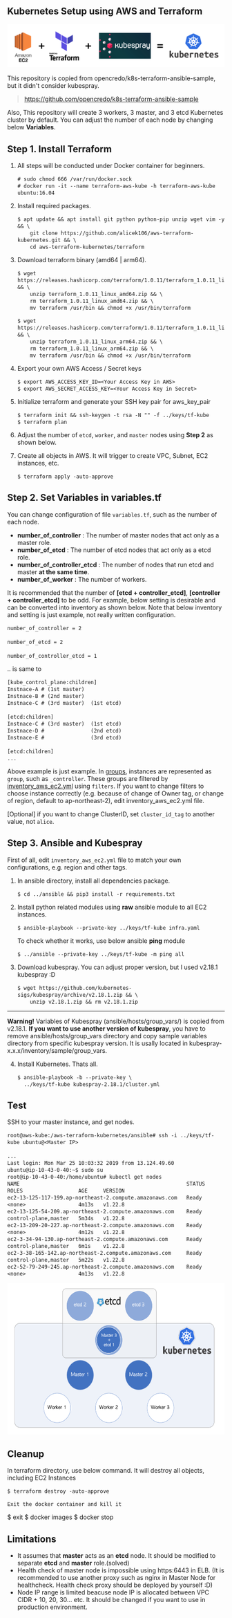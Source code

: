 ## Kubernetes Setup using AWS and Terraform

<img src="https://github.com/alicek106/aws-terraform-kubernetes/blob/master/pictures/kube.png?raw=true">

This repository is copied from opencredo/k8s-terraform-ansible-sample, but it didn't consider kubespray.

> https://github.com/opencredo/k8s-terraform-ansible-sample

Also, This repository will create 3 workers, 3 master, and 3 etcd Kubernetes cluster by default. You can adjust the number of each node by changing below **Variables**. 



## Step 1. Install Terraform

1. All steps will be conducted under Docker container for beginners.

   ```
   # sudo chmod 666 /var/run/docker.sock
   # docker run -it --name terraform-aws-kube -h terraform-aws-kube ubuntu:16.04
   ```

2. Install required packages.

   ```
   $ apt update && apt install git python python-pip unzip wget vim -y && \
       git clone https://github.com/alicek106/aws-terraform-kubernetes.git && \
       cd aws-terraform-kubernetes/terraform
   ```

3. Download terraform binary (amd64 | arm64).

   ```
   $ wget https://releases.hashicorp.com/terraform/1.0.11/terraform_1.0.11_linux_amd64.zip && \
       unzip terraform_1.0.11_linux_amd64.zip && \
       rm terraform_1.0.11_linux_amd64.zip && \
       mv terraform /usr/bin && chmod +x /usr/bin/terraform
   ```
   ```
   $ wget https://releases.hashicorp.com/terraform/1.0.11/terraform_1.0.11_linux_arm64.zip && \
       unzip terraform_1.0.11_linux_arm64.zip && \
       rm terraform_1.0.11_linux_arm64.zip && \
       mv terraform /usr/bin && chmod +x /usr/bin/terraform
   ```

4. Export your own AWS Access / Secret keys

   ```
   $ export AWS_ACCESS_KEY_ID=<Your Access Key in AWS>
   $ export AWS_SECRET_ACCESS_KEY=<Your Access Key in Secret>
   ```

5. Initialize terraform and generate your SSH key pair for aws_key_pair

   ```
   $ terraform init && ssh-keygen -t rsa -N "" -f ../keys/tf-kube
   $ terraform plan 
   ```

6. Adjust the number of ```etcd```, ```worker```, and ```master``` nodes using **Step 2** as shown below.
7. Create all objects in AWS. It will trigger to create VPC, Subnet, EC2 instances, etc.

   ```
   $ terraform apply -auto-approve
   ```



## Step 2. Set Variables in variables.tf 

You can change configuration of file ```variables.tf```, such as the number of each node.

- **number_of_controller** : The number of master nodes that act only as a master role. 
- **number_of_etcd** : The number of etcd nodes that act only as a etcd role. 
- **number_of_controller_etcd** : The number of nodes that run etcd and master **at the same time**.
- **number_of_worker** : The number of workers. 

It is recommended that the number of **[etcd + controller_etcd]**, **[controller + controller_etcd]** to be odd. For example, below setting is desirable and can be converted into inventory as shown below. Note that below inventory and setting is just example, not really written configuration.

```
number_of_controller = 2

number_of_etcd = 2

number_of_controller_etcd = 1
```

.. is same to

```
[kube_control_plane:children]
Instnace-A # (1st master)
Instnace-B # (2nd master)
Instnace-C # (3rd master)  (1st etcd)

[etcd:children]
Instnace-C # (3rd master)  (1st etcd)
Instnace-D #               (2nd etcd)
Instnace-E #               (3rd etcd)

[etcd:children]
...

```

Above example is just example. In [groups](./ansible/hosts/groups), instances are represented as `group`, such as `_controller`. These groups are filtered by [inventory_aws_ec2.yml](./ansible/hosts/inventory_aws_ec2.yml) using `filters`. If you want to change filters to choose instance correctly (e.g. because of change of Owner tag, or change of region, default to ap-northeast-2), edit inventory_aws_ec2.yml file.

[Optional] if you want to change ClusterID, set ```cluster_id_tag``` to another value, not ```alice```.

## Step 3. Ansible and Kubespray

First of all, edit `inventory_aws_ec2.yml` file to match your own configurations, e.g. region and other tags.

1. In ansible directory, install all dependencies package.

   ```
   $ cd ../ansible && pip3 install -r requirements.txt
   ```

2. Install python related modules using **raw** ansible module to all EC2 instances.

   ```
   $ ansible-playbook --private-key ../keys/tf-kube infra.yaml
   ```

   To check whether it works, use below ansible **ping** module

   ```
   $ ../ansible --private-key ../keys/tf-kube -m ping all
   ```

3. Download kubespray. You can adjust proper version, but I used v2.18.1 kubespray :D

   ```
   $ wget https://github.com/kubernetes-sigs/kubespray/archive/v2.18.1.zip && \
       unzip v2.18.1.zip && rm v2.18.1.zip
   ```
----
**Warning!** Variables of Kubespray (ansible/hosts/group_vars/) is copied from v2.18.1. **If you want to use another version of kubespray**, you have to remove ansible/hosts/group_vars directory and copy sample variables directory from specific kubespray version. It is usally located in kubespray-x.x.x/inventory/sample/group_vars.


4. Install Kubernetes. Thats all.

   ```
   $ ansible-playbook -b --private-key \
     ../keys/tf-kube kubespray-2.18.1/cluster.yml
   ```

## Test

SSH to your master instance, and get nodes.

```
root@aws-kube:/aws-terraform-kubernetes/ansible# ssh -i ../keys/tf-kube ubuntu@<Master IP>

...
Last login: Mon Mar 25 10:03:32 2019 from 13.124.49.60
ubuntu@ip-10-43-0-40:~$ sudo su
root@ip-10-43-0-40:/home/ubuntu# kubectl get nodes
NAME                                                      STATUS   ROLES                  AGE     VERSION
ec2-13-125-117-199.ap-northeast-2.compute.amazonaws.com   Ready    <none>                 4m13s   v1.22.8
ec2-13-125-54-209.ap-northeast-2.compute.amazonaws.com    Ready    control-plane,master   5m34s   v1.22.8
ec2-13-209-20-227.ap-northeast-2.compute.amazonaws.com    Ready    <none>                 4m12s   v1.22.8
ec2-3-34-94-130.ap-northeast-2.compute.amazonaws.com      Ready    control-plane,master   6m1s    v1.22.8
ec2-3-38-165-142.ap-northeast-2.compute.amazonaws.com     Ready    control-plane,master   5m22s   v1.22.8
ec2-52-79-249-245.ap-northeast-2.compute.amazonaws.com    Ready    <none>                 4m13s   v1.22.8
```

<p align="center"><img src="https://github.com/alicek106/aws-terraform-kubernetes/blob/master/pictures/kube2.png?raw=true" width="570" height="350"></p>

## Cleanup

In terraform directory, use below command. It will destroy all objects, including EC2 Instances

```
$ terraform destroy -auto-approve
```

```
Exit the docker container and kill it
```
$ exit
$ docker images
$ docker stop <name of container>
## Limitations

- It assumes that **master** acts as an **etcd** node. It should be modified to separate **etcd** and **master** role.(solved)
- Health check of master node is impossible using https:6443 in ELB. (It is recommended to use another proxy such as nginx in Master Node for healthcheck. Health check proxy should be deployed by yourself :D)
- Node IP range is limited beacuse node IP is allocated between VPC CIDR + 10, 20, 30... etc.  It should be changed if you want to use in production environment.
